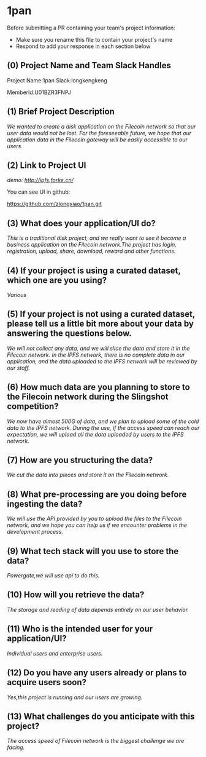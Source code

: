 # 1pan

Before submitting a PR containing your team's project information:

- Make sure you rename this file to contain your project's name
- Respond to add your response in each section below

## (0) Project Name and Team Slack Handles

Project Name:1pan
Slack:longkengkeng

MemberId:U01BZR3FNPJ

## (1) Brief Project Description

*We wanted to create a disk application on the Filecoin network so that our user data would not be lost. For the foreseeable future, we hope that our application data in the Filecoin gateway will be easily accessible to our users.*

## (2) Link to Project UI

*demo: http://ipfs.forke.cn/*

You can see UI in github:

https://github.com/zlongxiao/1pan.git

## (3) What does your application/UI do?

*This is a traditional disk project, and we really want to see it become a business application on the Filecoin network.The project has login, registration, upload, share, download, reward and other functions.*

## (4) If your project is using a curated dataset, which one are you using?

*Various*

## (5) If your project is not using a curated dataset, please tell us a little bit more about your data by answering the questions below.

*We will not collect any data, and we will slice the data and store it in the Filecoin network. In the IPFS network, there is no complete data in our application, and the data uploaded to the IPFS network will be reviewed by our staff.*

## (6) How much data are you planning to store to the Filecoin network during the Slingshot competition?

*We now have almost 500G of data, and we plan to upload some of the cold data to the IPFS network. During the use, if the access speed can reach our expectation, we will upload all the data uploaded by users to the IPFS network.*

## (7) How are you structuring the data?

*We cut the data into pieces and store it on the Filecoin network.*

## (8) What pre-processing are you doing before ingesting the data?

*We will use the API provided by you to upload the files to the Filecoin network, and we hope you can help us if we encounter problems in the development process.*

## (9)  What tech stack will you use to store the data?

*Powergate,we will use api to do this.*

## (10) How will you retrieve the data?

*The storage and reading of data depends entirely on our user behavior.*

## (11) Who is the intended user for your application/UI?

*Individual users and enterprise users.*

## (12) Do you have any users already or plans to acquire users soon?

*Yes,this project is running and our users are growing.*

## (13) What challenges do you anticipate with this project?

*The access speed of Filecoin network is the biggest challenge we are facing.*
